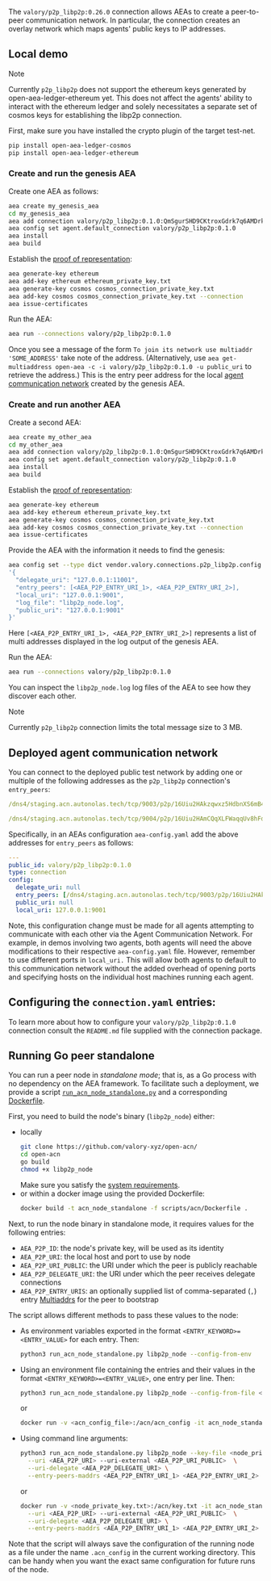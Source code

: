 The `valory/p2p_libp2p:0.26.0` connection allows AEAs to create a peer-to-peer communication network. In particular, the connection creates an overlay network which maps agents' public keys to IP addresses.

## Local demo

<div class="admonition note">
  <p class="admonition-title">Note</p>
  <p>Currently <code>p2p_libp2p</code> does not support the
  ethereum keys generated by open-aea-ledger-ethereum yet.
  This does not affect the agents' ability to interact with the
  ethereum ledger and solely necessitates a separate set of
  cosmos keys for establishing the libp2p connection.
</p>
</div>

First, make sure you have installed the crypto plugin
of the target test-net.
``` bash
pip install open-aea-ledger-cosmos
pip install open-aea-ledger-ethereum
```

### Create and run the genesis AEA

Create one AEA as follows:

``` bash
aea create my_genesis_aea
cd my_genesis_aea
aea add connection valory/p2p_libp2p:0.1.0:QmSgurSHD9CKtroxGdrk7q6AMDrkfVKytpqYzJGfwddj3P --remote
aea config set agent.default_connection valory/p2p_libp2p:0.1.0
aea install
aea build
```

Establish the <a href="../por">proof of representation</a>:

``` bash
aea generate-key ethereum
aea add-key ethereum ethereum_private_key.txt
aea generate-key cosmos cosmos_connection_private_key.txt
aea add-key cosmos cosmos_connection_private_key.txt --connection
aea issue-certificates
```

Run the AEA:

``` bash
aea run --connections valory/p2p_libp2p:0.1.0
```

Once you see a message of the form `To join its network use multiaddr 'SOME_ADDRESS'` take note of the address. (Alternatively, use `aea get-multiaddress open-aea -c -i valory/p2p_libp2p:0.1.0 -u public_uri` to retrieve the address.)
This is the entry peer address for the local <a href="../acn">agent communication network</a> created by the genesis AEA.

### Create and run another AEA

Create a second AEA:

``` bash
aea create my_other_aea
cd my_other_aea
aea add connection valory/p2p_libp2p:0.1.0:QmSgurSHD9CKtroxGdrk7q6AMDrkfVKytpqYzJGfwddj3P --remote
aea config set agent.default_connection valory/p2p_libp2p:0.1.0
aea install
aea build
```

Establish the <a href="../por">proof of representation</a>:

``` bash
aea generate-key ethereum
aea add-key ethereum ethereum_private_key.txt
aea generate-key cosmos cosmos_connection_private_key.txt
aea add-key cosmos cosmos_connection_private_key.txt --connection
aea issue-certificates
```

Provide the AEA with the information it needs to find the genesis:

``` bash
aea config set --type dict vendor.valory.connections.p2p_libp2p.config \
'{
  "delegate_uri": "127.0.0.1:11001",
  "entry_peers": [<AEA_P2P_ENTRY_URI_1>, <AEA_P2P_ENTRY_URI_2>],
  "local_uri": "127.0.0.1:9001",
  "log_file": "libp2p_node.log",
  "public_uri": "127.0.0.1:9001"
}'
```
Here `[<AEA_P2P_ENTRY_URI_1>, <AEA_P2P_ENTRY_URI_2>]` represents a list of multi addresses displayed in the log output of the genesis AEA.

Run the AEA:

``` bash
aea run --connections valory/p2p_libp2p:0.1.0
```

You can inspect the `libp2p_node.log` log files of the AEA to see how they discover each other.

<div class="admonition note">
  <p class="admonition-title">Note</p>
  <p>Currently <code>p2p_libp2p</code> connection limits the total message size to 3 MB.
</p>
</div>

## Deployed agent communication network

You can connect to the deployed public test network by adding one or multiple of the following addresses as the `p2p_libp2p` connection's `entry_peers`:

``` yaml
/dns4/staging.acn.autonolas.tech/tcp/9003/p2p/16Uiu2HAkzqwxz5HdbnXS6mB4nTwJ3WysQa6udvbZ3te2sCHZ6ih2
```
``` yaml
/dns4/staging.acn.autonolas.tech/tcp/9004/p2p/16Uiu2HAmCQqXLFWaqqUv8hFdFPDwwNQf9qEQox8Kcf78heb33e7x
```

Specifically, in an AEAs configuration `aea-config.yaml` add the above addresses for `entry_peers` as follows:
``` yaml
---
public_id: valory/p2p_libp2p:0.1.0
type: connection
config:
  delegate_uri: null
  entry_peers: [/dns4/staging.acn.autonolas.tech/tcp/9003/p2p/16Uiu2HAkzqwxz5HdbnXS6mB4nTwJ3WysQa6udvbZ3te2sCHZ6ih2,/dns4/staging.acn.autonolas.tech/tcp/9004/p2p/16Uiu2HAmCQqXLFWaqqUv8hFdFPDwwNQf9qEQox8Kcf78heb33e7x]
  public_uri: null
  local_uri: 127.0.0.1:9001
```

Note, this configuration change must be made for all agents attempting to communicate with each other via the Agent Communication Network. For example, in demos involving two agents, both agents will need the above modifications to their respective `aea-config.yaml` file. However, remember to use different ports in `local_uri.` This will allow both agents to default to this communication network without the added overhead of opening ports and specifying hosts on the individual host machines running each agent.


## Configuring the `connection.yaml` entries:

To learn more about how to configure your `valory/p2p_libp2p:0.1.0` connection consult the `README.md` file supplied with the connection package.

## Running Go peer standalone

You can run a peer node in _standalone mode_; that is, as a Go process with no dependency on the AEA framework. To facilitate such a deployment, we provide a script
 <a href="https://github.com/valory-xyz/open-aea/blob/main/scripts/acn/run_acn_node_standalone.py" target="_blank">`run_acn_node_standalone.py`</a>
 and a corresponding
 <a href="https://github.com/valory-xyz/open-aea/blob/main/scripts/acn/Dockerfile" target="_blank">Dockerfile</a>.

First, you need to build the node's binary (`libp2p_node`) either:

- locally
  ``` bash
  git clone https://github.com/valory-xyz/open-acn/
  cd open-acn
  go build
  chmod +x libp2p_node
  ```
  Make sure you satisfy the <a href="../quickstart">system requirements</a>.
- or within a docker image using the provided Dockerfile:
  ``` bash
  docker build -t acn_node_standalone -f scripts/acn/Dockerfile .
  ```

Next, to run the node binary in standalone mode, it requires values for the following entries:

- `AEA_P2P_ID`: the node's private key, will be used as its identity
- `AEA_P2P_URI`: the local host and port to use by node
- `AEA_P2P_URI_PUBLIC`: the URI under which the peer is publicly reachable
- `AEA_P2P_DELEGATE_URI`: the URI under which the peer receives delegate connections
- `AEA_P2P_ENTRY_URIS`: an optionally supplied list of comma-separated (`,`) entry <a href="https://multiformats.io/multiaddr/" target="_blank">Multiaddrs</a> for the peer to bootstrap

The script allows different methods to pass these values to the node:

- As environment variables exported in the format `<ENTRY_KEYWORD>=<ENTRY_VALUE>` for each entry. Then:
  ``` bash
  python3 run_acn_node_standalone.py libp2p_node --config-from-env
  ```
- Using an environment file containing the entries and their values in the format `<ENTRY_KEYWORD>=<ENTRY_VALUE>`, one entry per line. Then:
  ``` bash
  python3 run_acn_node_standalone.py libp2p_node --config-from-file <env-file-path>
  ```
  or
  ``` bash
  docker run -v <acn_config_file>:/acn/acn_config -it acn_node_standalone --config-from-file /acn/acn_config
  ```
- Using command line arguments:
  ``` bash
  python3 run_acn_node_standalone.py libp2p_node --key-file <node_private_key.txt> \
    --uri <AEA_P2P_URI> --uri-external <AEA_P2P_URI_PUBLIC>  \
    --uri-delegate <AEA_P2P_DELEGATE_URI> \
    --entry-peers-maddrs <AEA_P2P_ENTRY_URI_1> <AEA_P2P_ENTRY_URI_2> ...
  ```
  or
  ``` bash
  docker run -v <node_private_key.txt>:/acn/key.txt -it acn_node_standalone --key-file /acn/key.txt \
    --uri <AEA_P2P_URI> --uri-external <AEA_P2P_URI_PUBLIC>  \
    --uri-delegate <AEA_P2P_DELEGATE_URI> \
    --entry-peers-maddrs <AEA_P2P_ENTRY_URI_1> <AEA_P2P_ENTRY_URI_2> ...
  ```

Note that the script will always save the configuration of the running node as a file under the name `.acn_config` in the current working directory. This can be handy when you want the exact same configuration for future runs of the node.

